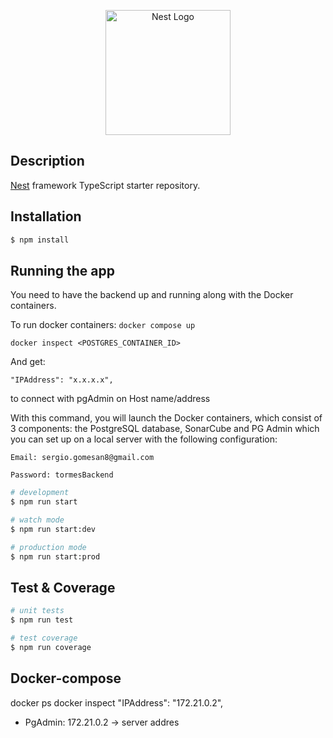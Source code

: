 <p align="center">
  <a href="http://nestjs.com/" target="blank"><img src="https://nestjs.com/img/logo-small.svg" width="200" alt="Nest Logo" /></a>
</p>

[circleci-image]: https://img.shields.io/circleci/build/github/nestjs/nest/master?token=abc123def456
[circleci-url]: https://circleci.com/gh/nestjs/nest

## Description

[Nest](https://github.com/nestjs/nest) framework TypeScript starter repository.

## Installation

```bash
$ npm install
```

## Running the app

You need to have the backend up and running along with the Docker containers.

To run docker containers:
`docker compose up`

`docker inspect <POSTGRES_CONTAINER_ID>`

And get:

`"IPAddress": "x.x.x.x",`

to connect with pgAdmin on Host name/address

With this command, you will launch the Docker containers, which consist of 3 components: the PostgreSQL database, SonarCube and PG Admin which you can set up on a local server with the following configuration:

`Email: sergio.gomesan8@gmail.com`

`Password: tormesBackend`


```bash
# development
$ npm run start

# watch mode
$ npm run start:dev

# production mode
$ npm run start:prod
```

## Test & Coverage

```bash
# unit tests
$ npm run test

# test coverage
$ npm run coverage
```



## Docker-compose
docker ps
docker inspect <Container-ID>
"IPAddress": "172.21.0.2",

- PgAdmin: 172.21.0.2 -> server addres
